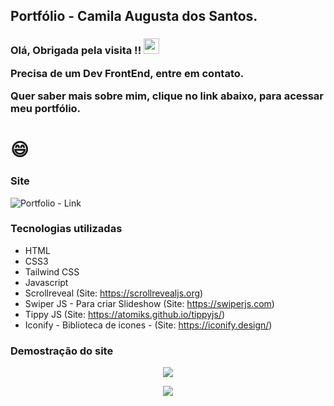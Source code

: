 ## Portfólio - Camila Augusta dos Santos.

<h3>
 Olá, Obrigada pela visita !!  <img src="https://media.giphy.com/media/hvRJCLFzcasrR4ia7z/giphy.gif" width="25px"/> 

 Precisa de um Dev FrontEnd, entre em contato.

 Quer saber mais sobre mim, clique no link abaixo, para acessar meu portfólio.

 </h3>
 <h1>
 😄 
 </h1>

### Site
![Portfolio - Link](https://camila-github.github.io/portfolio-camila/)

### Tecnologias utilizadas

- HTML 
- CSS3
- Tailwind CSS
- Javascript
- Scrollreveal (Site: https://scrollrevealjs.org)
- Swiper JS - Para criar Slideshow (Site: https://swiperjs.com)
- Tippy JS (Site: https://atomiks.github.io/tippyjs/)
- Iconify - Biblioteca de icones - (Site: https://iconify.design/)

### Demostração do site

<p align="center">
   <img src="https://github.com/camila-github/portfolio-camila/blob/main/docs/video-index.gif"/>
</p>

<p align="center">
   <img src="https://github.com/camila-github/portfolio-camila/blob/main/docs/video-curr.gif"/>
</p>
